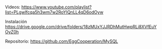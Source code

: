 Videos:
https://www.youtube.com/playlist?list=PLgwlfcqa5h3wm7w2RoYIQnLL4qD6odOyw

Instalación
https://drive.google.com/drive/folders/18zMUxYJJRDhMutHwpRLi8XVfEuYOyZ0h

Repositorio:
https://github.com/EggCooperation/MySQL
